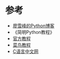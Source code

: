 # 参考

* [廖雪峰的Python博客](https://www.liaoxuefeng.com/wiki/1016959663602400)
* 《简明Python教程》
* [官方教程](https://docs.python.org/zh-cn/3/tutorial/index.html)
* [菜鸟教程](https://www.runoob.com/python3/python3-tutorial.html)
* [C语言中文网](http://c.biancheng.net/view/2170.html)